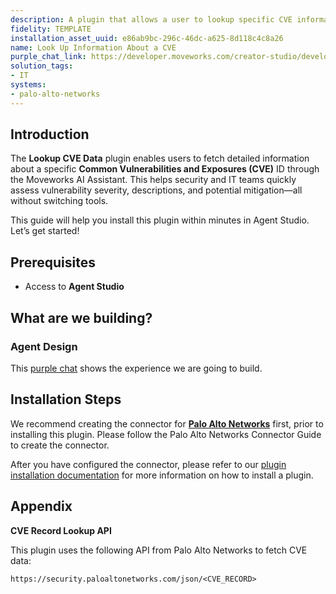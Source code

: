 ```yaml
---
description: A plugin that allows a user to lookup specific CVE information.
fidelity: TEMPLATE
installation_asset_uuid: e86ab9bc-296c-46dc-a625-8d118c4c8a26
name: Look Up Information About a CVE
purple_chat_link: https://developer.moveworks.com/creator-studio/developer-tools/purple-chat?conversation=%7B%22startTimestamp%22%3A%2211%3A43+AM%22%2C%22messages%22%3A%5B%7B%22parts%22%3A%5B%7B%22richText%22%3A%22Can+you+give+me+information+on+CVE-2025-0116%3F%22%7D%5D%2C%22role%22%3A%22user%22%7D%2C%7B%22parts%22%3A%5B%7B%22reasoningSteps%22%3A%5B%7B%22richText%22%3A%22%3Cp%3ELooking+up+CVE+details%3C%2Fp%3E%22%2C%22status%22%3A%22success%22%7D%5D%7D%2C%7B%22richText%22%3A%22%3Cp%3EHere+are+the+details+for+CVE-2025-0116%3A%3C%2Fp%3E%22%7D%2C%7B%22richText%22%3A%22%3Col%3E%5Cn++%3Cli%3EDescription%3A+This+is+a+Denial+of+Service+%28DoS%29+vulnerability+in+Palo+Alto+Networks+PAN-+OS+software.+It+causes+the+firewall+to+unexpectedly+reboot+when+processing+a+specially+crafted+LLDP+frame+sent+by+an+unauthenticated+adjacent+attacker.+Repeated+attempts+can+cause+the+firewall+to+enter+maintenance+mode.+This+issue+does+not+apply+to+Cloud+NGFWs+or+Prisma+Access+software.%3C%2Fli%3E%5Cn++%3Cli%3EAffected+Versions%3A%5Cn++++%3Col%3E%5Cn++++++%3Cli%3EPAN-OS%3A+Versions+11.2.0%2C+11.1.0%2C+10.2.0%2C+and+10.1.0+are+affected.%3C%2Fli%3E%5Cn++++++%3Cli%3ECloud+NGFW+and+Prisma+Access%3A+All+versions+are+unaffected.%3C%2Fli%3E%5Cn++++%3C%2Fol%3E%5Cn++%3C%2Fli%3E%5Cn++%3Cli%3EConfigurations%3A+To+be+vulnerable%2C+LLDP+must+be+enabled+in+the+PAN-OS+software+and+on+at+least+one+network+interface.+The+LLDP+profile+associated+with+an+interface+must+have+the+%5C%22Mode%5C%22+configured+to+%5C%22transmit-receive%5C%22+or+%5C%22receive-only%5C%22.%3C%2Fli%3E%5Cn++%3Cli%3ESolutions%3A%5Cn++++%3Col%3E%5Cn++++++%3Cli%3EUpgrade+to+the+following+versions+to+mitigate+the+issue%3A%5Cn++++++++%3Col%3E%5Cn++++++++++%3Cli%3EPAN-OS+11.2%3A+Upgrade+to+11.2.5+or+later.%3C%2Fli%3E%5Cn++++++++++%3Cli%3EPAN-OS+11.1%3A+Upgrade+to+11.1.8+or+later.%3C%2Fli%3E%5Cn++++++++++%3Cli%3EPAN-OS+10.2%3A+Upgrade+to+10.2.14+or+later.%3C%2Fli%3E%5Cn++++++++++%3Cli%3EPAN-OS+10.1%3A+Upgrade+to+10.1.14-h11+or+later.%3C%2Fli%3E%5Cn++++++++%3C%2Fol%3E%5Cn++++++%3C%2Fli%3E%5Cn++++%3C%2Fol%3E%5Cn++%3C%2Fli%3E%5Cn++%3Cli%3EWorkarounds%3A%5Cn++++%3Col%3E%5Cn++++++%3Cli%3EOption+1%3A+Disable+LLDP+if+not+in+use.%3C%2Fli%3E%5Cn++++++%3Cli%3EOption+2%3A+Disable+LLDP+for+network+interfaces.%3C%2Fli%3E%5Cn++++++%3Cli%3EOption+3%3A+Set+LLDP+mode+to+%5C%22transmit-only%5C%22+if+used+only+for+advertising+information.%3C%2Fli%3E%5Cn++++%3C%2Fol%3E%5Cn++%3C%2Fli%3E%5Cn++%3Cli%3EExploits%3A+Palo+Alto+Networks+is+not+aware+of+any+malicious+exploitation+of+this+issue.%3C%2Fli%3E%5Cn++%3Cli%3EImpact%3A+The+vulnerability+is+classified+under+CAPEC-153+Input+Data+Manipulation.%3C%2Fli%3E%5Cn++%3Cli%3EMetrics%3A+The+CVSS+score+is+6.8%2C+indicating+a+medium+severity+level.%3C%2Fli%3E%5Cn%3C%2Fol%3E%5Cn%3Cp%3E%3Cbr%3E%5CnFor+more+detailed+information%2C+you+can+access+the+Palo+Alto+Networks+security+advisory.%3C%2Fp%3E%22%7D%5D%2C%22role%22%3A%22assistant%22%7D%5D%7D
solution_tags:
- IT
systems:
- palo-alto-networks
---
```

## Introduction

The **Lookup CVE Data** plugin enables users to fetch detailed information about a specific **Common Vulnerabilities and Exposures (CVE)** ID through the Moveworks AI Assistant. This helps security and IT teams quickly assess vulnerability severity, descriptions, and potential mitigation—all without switching tools.

This guide will help you install this plugin within minutes in Agent Studio. Let’s get started!

## Prerequisites

- Access to **Agent Studio**

## What are we building?

### Agent Design

This [purple chat](https://developer.moveworks.com/creator-studio/developer-tools/purple-chat?conversation=%7B%22startTimestamp%22%3A%2211%3A43+AM%22%2C%22messages%22%3A%5B%7B%22parts%22%3A%5B%7B%22richText%22%3A%22Can+you+give+me+information+on+CVE-2025-0116%3F%22%7D%5D%2C%22role%22%3A%22user%22%7D%2C%7B%22parts%22%3A%5B%7B%22reasoningSteps%22%3A%5B%7B%22richText%22%3A%22%3Cp%3ELooking+up+CVE+details%3C%2Fp%3E%22%2C%22status%22%3A%22success%22%7D%5D%7D%2C%7B%22richText%22%3A%22%3Cp%3EHere+are+the+details+for+CVE-2025-0116%3A%3C%2Fp%3E%22%7D%2C%7B%22richText%22%3A%22%3Col%3E%5Cn++%3Cli%3EDescription%3A+This+is+a+Denial+of+Service+%28DoS%29+vulnerability+in+Palo+Alto+Networks+PAN-+OS+software.+It+causes+the+firewall+to+unexpectedly+reboot+when+processing+a+specially+crafted+LLDP+frame+sent+by+an+unauthenticated+adjacent+attacker.+Repeated+attempts+can+cause+the+firewall+to+enter+maintenance+mode.+This+issue+does+not+apply+to+Cloud+NGFWs+or+Prisma+Access+software.%3C%2Fli%3E%5Cn++%3Cli%3EAffected+Versions%3A%5Cn++++%3Col%3E%5Cn++++++%3Cli%3EPAN-OS%3A+Versions+11.2.0%2C+11.1.0%2C+10.2.0%2C+and+10.1.0+are+affected.%3C%2Fli%3E%5Cn++++++%3Cli%3ECloud+NGFW+and+Prisma+Access%3A+All+versions+are+unaffected.%3C%2Fli%3E%5Cn++++%3C%2Fol%3E%5Cn++%3C%2Fli%3E%5Cn++%3Cli%3EConfigurations%3A+To+be+vulnerable%2C+LLDP+must+be+enabled+in+the+PAN-OS+software+and+on+at+least+one+network+interface.+The+LLDP+profile+associated+with+an+interface+must+have+the+%5C%22Mode%5C%22+configured+to+%5C%22transmit-receive%5C%22+or+%5C%22receive-only%5C%22.%3C%2Fli%3E%5Cn++%3Cli%3ESolutions%3A%5Cn++++%3Col%3E%5Cn++++++%3Cli%3EUpgrade+to+the+following+versions+to+mitigate+the+issue%3A%5Cn++++++++%3Col%3E%5Cn++++++++++%3Cli%3EPAN-OS+11.2%3A+Upgrade+to+11.2.5+or+later.%3C%2Fli%3E%5Cn++++++++++%3Cli%3EPAN-OS+11.1%3A+Upgrade+to+11.1.8+or+later.%3C%2Fli%3E%5Cn++++++++++%3Cli%3EPAN-OS+10.2%3A+Upgrade+to+10.2.14+or+later.%3C%2Fli%3E%5Cn++++++++++%3Cli%3EPAN-OS+10.1%3A+Upgrade+to+10.1.14-h11+or+later.%3C%2Fli%3E%5Cn++++++++%3C%2Fol%3E%5Cn++++++%3C%2Fli%3E%5Cn++++%3C%2Fol%3E%5Cn++%3C%2Fli%3E%5Cn++%3Cli%3EWorkarounds%3A%5Cn++++%3Col%3E%5Cn++++++%3Cli%3EOption+1%3A+Disable+LLDP+if+not+in+use.%3C%2Fli%3E%5Cn++++++%3Cli%3EOption+2%3A+Disable+LLDP+for+network+interfaces.%3C%2Fli%3E%5Cn++++++%3Cli%3EOption+3%3A+Set+LLDP+mode+to+%5C%22transmit-only%5C%22+if+used+only+for+advertising+information.%3C%2Fli%3E%5Cn++++%3C%2Fol%3E%5Cn++%3C%2Fli%3E%5Cn++%3Cli%3EExploits%3A+Palo+Alto+Networks+is+not+aware+of+any+malicious+exploitation+of+this+issue.%3C%2Fli%3E%5Cn++%3Cli%3EImpact%3A+The+vulnerability+is+classified+under+CAPEC-153+Input+Data+Manipulation.%3C%2Fli%3E%5Cn++%3Cli%3EMetrics%3A+The+CVSS+score+is+6.8%2C+indicating+a+medium+severity+level.%3C%2Fli%3E%5Cn%3C%2Fol%3E%5Cn%3Cp%3E%3Cbr%3E%5CnFor+more+detailed+information%2C+you+can+access+the+Palo+Alto+Networks+security+advisory.%3C%2Fp%3E%22%7D%5D%2C%22role%22%3A%22assistant%22%7D%5D%7D) shows the experience we are going to build.

## Installation Steps

We recommend creating the connector for [**Palo Alto Networks**](https://developer.moveworks.com/creator-studio/resources/connector?id=palo-alto-networks) first, prior to installing this plugin. Please follow the Palo Alto Networks Connector Guide to create the connector. 

After you have configured the connector, please refer to our [plugin installation documentation](https://help.moveworks.com/docs/ai-agent-marketplace-installation) for more information on how to install a plugin.

## Appendix

**CVE Record Lookup API**

This plugin uses the following API from Palo Alto Networks to fetch CVE data:

```
https://security.paloaltonetworks.com/json/<CVE_RECORD>
```